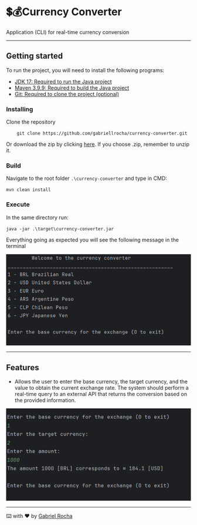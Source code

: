 # 💲💰Currency Converter

Application (CLI) for real-time currency conversion
___

## Getting started
To run the project, you will need to install the following programs:
- [JDK 17: Required to run the Java project](https://www.oracle.com/java/technologies/downloads/?er=221886#java17)
- [Maven 3.9.9: Required to build the Java project](https://maven.apache.org/download.cgi)
- [Git: Required to clone the project (optional)](https://git-scm.com/downloads)

### Installing
Clone the repository
```
    git clone https://github.com/gabriellrocha/currency-converter.git
```
Or download the zip by clicking [here](https://github.com/gabriellrocha/currency-converter/archive/refs/heads/main.zip).
If you choose .zip, remember to unzip it.

### Build
Navigate to the root folder `.\currency-converter` and type in CMD:
```
mvn clean install 
```
### Execute
In the same directory run:

```
java -jar .\target\currency-converter.jar

```
Everything going as expected you will see the following message in the terminal


![](screenshot/menu.png)

---
## Features
* Allows the user to enter the base currency, the target currency, and the value to obtain the current exchange rate.
The system should perform a real-time query to an external API that returns the conversion based on the provided information.

![](screenshot/ft1.png)

---
⌨️ with ❤️ by [Gabriel Rocha](https://github.com/gabriellrocha)
